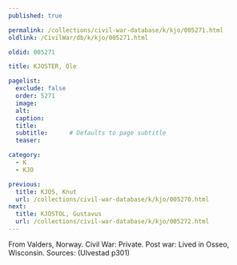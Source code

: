 ```yaml
---
published: true

permalink: /collections/civil-war-database/k/kjo/005271.html
oldlink: /CivilWar/db/k/kjo/005271.html

oldid: 005271

title: KJOSTER, Ole

pagelist:
  exclude: false
  order: 5271
  image: 
  alt:
  caption:
  title:
  subtitle:      # Defaults to page subtitle
  teaser:

category: 
  - K 
  - KJO

previous:
  title: KJOS, Knut
  url: /collections/civil-war-database/k/kjo/005270.html  
next:
  title: KJOSTOL, Gustavus
  url: /collections/civil-war-database/k/kjo/005272.html   
---
```

From Valders, Norway. Civil War: Private. Post war: Lived in Osseo, Wisconsin. Sources: (Ulvestad p301)